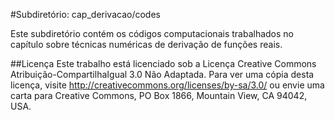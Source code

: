 #Subdiretório: cap_derivacao/codes

Este subdiretório contém os códigos computacionais trabalhados no capítulo sobre técnicas numéricas de derivação de funções reais.

##Licença
Este trabalho está licenciado sob a Licença Creative Commons Atribuição-CompartilhaIgual 3.0 Não Adaptada. Para ver uma cópia desta licença, visite http://creativecommons.org/licenses/by-sa/3.0/ ou envie uma carta para Creative Commons, PO Box 1866, Mountain View, CA 94042, USA.
